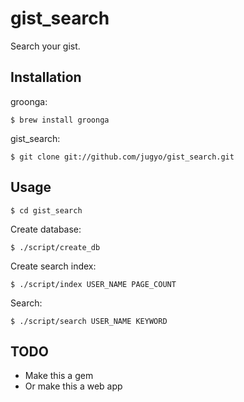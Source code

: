 # gist_search

Search your gist.

## Installation

groonga:

    $ brew install groonga

gist_search:

    $ git clone git://github.com/jugyo/gist_search.git

## Usage

    $ cd gist_search

Create database:

    $ ./script/create_db

Create search index:

    $ ./script/index USER_NAME PAGE_COUNT

Search:

    $ ./script/search USER_NAME KEYWORD

## TODO

* Make this a gem
* Or make this a web app

